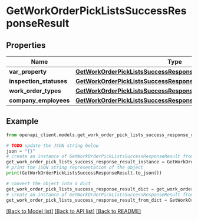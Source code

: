 # GetWorkOrderPickListsSuccessResponseResult


## Properties

Name | Type | Description | Notes
------------ | ------------- | ------------- | -------------
**var_property** | [**GetWorkOrderPickListsSuccessResponseResultProperty**](GetWorkOrderPickListsSuccessResponseResultProperty.md) |  | 
**inspection_statuses** | [**GetWorkOrderPickListsSuccessResponseResultInspectionStatuses**](GetWorkOrderPickListsSuccessResponseResultInspectionStatuses.md) |  | 
**work_order_types** | [**GetWorkOrderPickListsSuccessResponseResultWorkOrderTypes**](GetWorkOrderPickListsSuccessResponseResultWorkOrderTypes.md) |  | 
**company_employees** | [**GetWorkOrderPickListsSuccessResponseResultCompanyEmployees**](GetWorkOrderPickListsSuccessResponseResultCompanyEmployees.md) |  | 

## Example

```python
from openapi_client.models.get_work_order_pick_lists_success_response_result import GetWorkOrderPickListsSuccessResponseResult

# TODO update the JSON string below
json = "{}"
# create an instance of GetWorkOrderPickListsSuccessResponseResult from a JSON string
get_work_order_pick_lists_success_response_result_instance = GetWorkOrderPickListsSuccessResponseResult.from_json(json)
# print the JSON string representation of the object
print(GetWorkOrderPickListsSuccessResponseResult.to_json())

# convert the object into a dict
get_work_order_pick_lists_success_response_result_dict = get_work_order_pick_lists_success_response_result_instance.to_dict()
# create an instance of GetWorkOrderPickListsSuccessResponseResult from a dict
get_work_order_pick_lists_success_response_result_from_dict = GetWorkOrderPickListsSuccessResponseResult.from_dict(get_work_order_pick_lists_success_response_result_dict)
```
[[Back to Model list]](../README.md#documentation-for-models) [[Back to API list]](../README.md#documentation-for-api-endpoints) [[Back to README]](../README.md)


